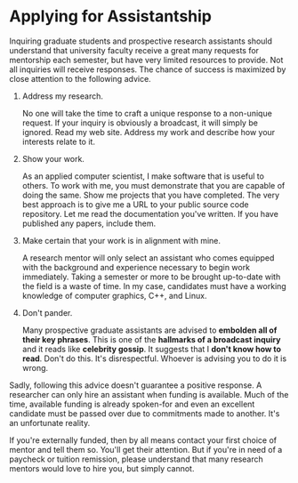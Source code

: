 
# Applying for Assistantship

Inquiring graduate students and prospective research assistants should understand that university faculty receive a great many requests for mentorship each semester, but have very limited resources to provide. Not all inquiries will receive responses. The chance of success is maximized by close attention to the following advice.

1. Address my research.

	No one will take the time to craft a unique response to a non-unique request. If your inquiry is obviously a broadcast, it will simply be ignored. Read my web site. Address my work and describe how your interests relate to it.

2. Show your work.

	As an applied computer scientist, I make software that is useful to others. To work with me, you must demonstrate that you are capable of doing the same. Show me projects that you have completed. The very best approach is to give me a URL to your public source code repository. Let me read the documentation you've written. If you have published any papers, include them.

3. Make certain that your work is in alignment with mine.

	A research mentor will only select an assistant who comes equipped with the background and experience necessary to begin work immediately. Taking a semester or more to be brought up-to-date with the field is a waste of time. In my case, candidates must have a working knowledge of computer graphics, C++, and Linux.

4. Don't pander.

	Many prospective graduate assistants are advised to **embolden all of their key phrases**. This is one of the **hallmarks of a broadcast inquiry** and it reads like **celebrity gossip**. It suggests that I **don't know how to read**. Don't do this. It's disrespectful. Whoever is advising you to do it is wrong.

Sadly, following this advice doesn't guarantee a positive response. A researcher can only hire an assistant when funding is available. Much of the time, available funding is already spoken-for and even an excellent candidate must be passed over due to commitments made to another. It's an unfortunate reality.

If you're externally funded, then by all means contact your first choice of mentor and tell them so. You'll get their attention. But if you're in need of a paycheck or tuition remission, please understand that many research mentors would love to hire you, but simply cannot.
